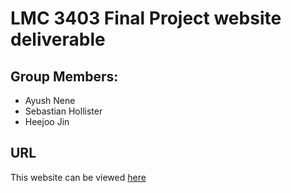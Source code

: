 # LMC 3403 Final Project website deliverable

## Group Members:
- Ayush Nene
- Sebastian Hollister
- Heejoo Jin

## URL
This website can be viewed [here](gottharsis.github.io/lmc3403-final)
